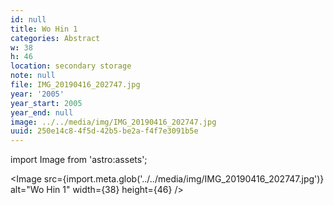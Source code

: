 ```yaml
---
id: null
title: Wo Hin 1
categories: Abstract
w: 38
h: 46
location: secondary storage
note: null
file: IMG_20190416_202747.jpg
year: '2005'
year_start: 2005
year_end: null
image: ../../media/img/IMG_20190416_202747.jpg
uuid: 250e14c8-4f5d-42b5-be2a-f4f7e3091b5e
---
```


import Image from 'astro:assets';

<Image src={import.meta.glob('../../media/img/IMG_20190416_202747.jpg')} alt="Wo Hin 1" width={38} height={46} />
